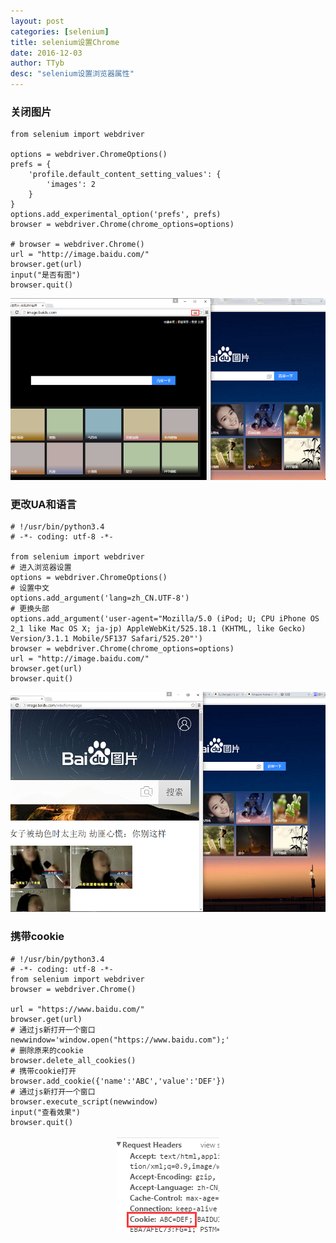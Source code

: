 ```yaml
---
layout: post
categories: [selenium]
title: selenium设置Chrome
date: 2016-12-03
author: TTyb
desc: "selenium设置浏览器属性"
---
```


### 关闭图片

```
from selenium import webdriver

options = webdriver.ChromeOptions()
prefs = {
    'profile.default_content_setting_values': {
        'images': 2
    }
}
options.add_experimental_option('prefs', prefs)
browser = webdriver.Chrome(chrome_options=options)

# browser = webdriver.Chrome()
url = "http://image.baidu.com/"
browser.get(url)
input("是否有图")
browser.quit()

```

<p style="text-align:center"><img src="/static/postimage/selenium/browser/996148-20161203114330787-1216998587.png"/></p>

### 更改UA和语言

```
# !/usr/bin/python3.4
# -*- coding: utf-8 -*-

from selenium import webdriver
# 进入浏览器设置
options = webdriver.ChromeOptions()
# 设置中文
options.add_argument('lang=zh_CN.UTF-8')
# 更换头部
options.add_argument('user-agent="Mozilla/5.0 (iPod; U; CPU iPhone OS 2_1 like Mac OS X; ja-jp) AppleWebKit/525.18.1 (KHTML, like Gecko) Version/3.1.1 Mobile/5F137 Safari/525.20"')
browser = webdriver.Chrome(chrome_options=options)
url = "http://image.baidu.com/"
browser.get(url)
browser.quit()
```

<p style="text-align:center"><img src="/static/postimage/selenium/browser/996148-20161203115018521-1738483123.png"/></p>

### 携带cookie

```
# !/usr/bin/python3.4
# -*- coding: utf-8 -*-
from selenium import webdriver
browser = webdriver.Chrome()

url = "https://www.baidu.com/"
browser.get(url)
# 通过js新打开一个窗口
newwindow='window.open("https://www.baidu.com");'
# 删除原来的cookie
browser.delete_all_cookies()
# 携带cookie打开
browser.add_cookie({'name':'ABC','value':'DEF'})
# 通过js新打开一个窗口
browser.execute_script(newwindow)
input("查看效果")
browser.quit()
```

<p style="text-align:center"><img src="/static/postimage/selenium/browser/996148-20161205140547554-2049984391.png"/></p>